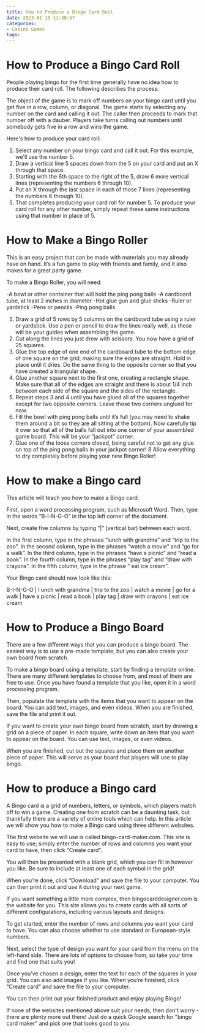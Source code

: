 ```yaml
---
title: How to Produce a Bingo Card Roll
date: 2023-01-15 11:30:57
categories:
- Casino Games
tags:
---
```



#  How to Produce a Bingo Card Roll

People playing bingo for the first time generally have no idea how to produce their card roll. The following describes the process:

The object of the game is to mark off numbers on your bingo card until you get five in a row, column, or diagonal. The game starts by selecting any number on the card and calling it out. The caller then proceeds to mark that number off with a dauber. Players take turns calling out numbers until somebody gets five in a row and wins the game.

Here's how to produce your card roll:

1) Select any number on your bingo card and call it out. For this example, we'll use the number 5. 
2) Draw a vertical line 5 spaces down from the 5 on your card and put an X through that space. 
3) Starting with the 6th space to the right of the 5, draw 6 more vertical lines (representing the numbers 6 through 10). 
4) Put an X through the last space in each of those 7 lines (representing the numbers 6 through 10). 
5) That completes producing your card roll for number 5. To produce your card roll for any other number, simply repeat these same instructions using that number in place of 5.

#  How to Make a Bingo Roller

This is an easy project that can be made with materials you may already have on hand. It’s a fun game to play with friends and family, and it also makes for a great party game.

To make a Bingo Roller, you will need:

-A bowl or other container that will hold the ping pong balls
-A cardboard tube, at least 2 inches in diameter
-Hot glue gun and glue sticks
-Ruler or yardstick
-Pens or pencils
-Ping pong balls

1. Draw a grid of 5 rows by 5 columns on the cardboard tube using a ruler or yardstick. Use a pen or pencil to draw the lines really well, as these will be your guides when assembling the game.
2. Cut along the lines you just drew with scissors. You now have a grid of 25 squares.
3. Glue the top edge of one end of the cardboard tube to the bottom edge of one square on the grid, making sure the edges are straight. Hold in place until it dries. Do the same thing to the opposite corner so that you have created a triangular shape. 
4. Glue another square next to the first one, creating a rectangle shape. Make sure that all of the edges are straight and there is about 1/4 inch between each side of the square and the sides of the rectangle. 
5. Repeat steps 3 and 4 until you have glued all of the squares together except for two opposite corners. Leave those two corners unglued for now. 
6. Fill the bowl with ping pong balls until it’s full (you may need to shake them around a bit so they are all sitting at the bottom). Now carefully tip it over so that all of the balls fall out into one corner of your assembled game board. This will be your “jackpot” corner. 
7. Glue one of the loose corners closed, being careful not to get any glue on top of the ping pong balls in your jackpot corner! 8 Allow everything to dry completely before playing your new Bingo Roller!

#  How to make a Bingo card 

This article will teach you how to make a Bingo card.

First, open a word processing program, such as Microsoft Word. Then, type in the words “B-I-N-G-O” in the top left corner of the document.

Next, create five columns by typing “|” (vertical bar) between each word.

In the first column, type in the phrases “lunch with grandma” and “trip to the zoo”. In the second column, type in the phrases “watch a movie” and “go for a walk”. In the third column, type in the phrases “have a picnic” and “read a book”. In the fourth column, type in the phrases “play tag” and “draw with crayons”. In the fifth column, type in the phrase “ eat ice cream”.

Your Bingo card should now look like this:

B-I-N-G-O
| l unch with grandma 
| trip to the zoo 
| watch a movie 
| go for a walk 
| have a picnic 
| read a book 
| play tag 
| draw with crayons 
| eat ice cream

#  How to Produce a Bingo Board 

There are a few different ways that you can produce a bingo board. The easiest way is to use a pre-made template, but you can also create your own board from scratch.

To make a bingo board using a template, start by finding a template online. There are many different templates to choose from, and most of them are free to use. Once you have found a template that you like, open it in a word processing program.

Then, populate the template with the items that you want to appear on the board. You can add text, images, and even videos. When you are finished, save the file and print it out.

If you want to create your own bingo board from scratch, start by drawing a grid on a piece of paper. In each square, write down an item that you want to appear on the board. You can use text, images, or even videos.

When you are finished, cut out the squares and place them on another piece of paper. This will serve as your board that players will use to play bingo.

#  How to produce a Bingo card

A Bingo card is a grid of numbers, letters, or symbols, which players match off to win a game. Creating one from scratch can be a daunting task, but thankfully there are a variety of online tools which can help. In this article we will show you how to make a Bingo card using three different websites.

The first website we will use is called bingo-card-maker.com. This site is easy to use; simply enter the number of rows and columns you want your card to have, then click “Create card”.

You will then be presented with a blank grid, which you can fill in however you like. Be sure to include at least one of each symbol in the grid!

When you’re done, click “Download” and save the file to your computer. You can then print it out and use it during your next game.

If you want something a little more complex, then bingocarddesigner.com is the website for you. This site allows you to create cards with all sorts of different configurations, including various layouts and designs.

To get started, enter the number of rows and columns you want your card to have. You can also choose whether to use standard or European-style numbers.

Next, select the type of design you want for your card from the menu on the left-hand side. There are lots of options to choose from, so take your time and find one that suits you!

Once you’ve chosen a design, enter the text for each of the squares in your grid. You can also add images if you like. When you’re finished, click “Create card” and save the file to your computer.

You can then print out your finished product and enjoy playing Bingo!


  If none of the websites mentioned above suit your needs, then don't worry - there are plenty more out there! Just do a quick Google search for "bingo card maker" and pick one that looks good to you.